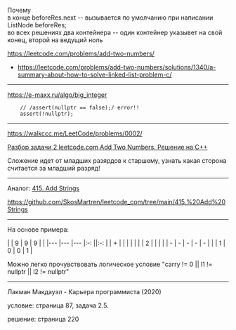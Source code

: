 

Почему  
в конце beforeRes.next -- вызывается по умолчанию при написании ListNode beforeRes;  
во всех решениях два контейнера -- один контейнер указывет на свой конец, второй на ведущий ноль   


https://leetcode.com/problems/add-two-numbers/

- https://leetcode.com/problems/add-two-numbers/solutions/1340/a-summary-about-how-to-solve-linked-list-problem-c/

________

https://e-maxx.ru/algo/big_integer

        // /assert(nullptr == false);/ error!!
        assert(!nullptr);
        
________

https://walkccc.me/LeetCode/problems/0002/

[Разбор задачи 2 leetcode.com Add Two Numbers. Решение на C++](https://www.youtube.com/watch?v=QflftNTHeeE)

Сложение идет от младших разярдов к старшему, узнать какая сторона считается за младший разряд!

________

Аналог: [415. Add Strings](https://leetcode.com/problems/add-strings/description/)

https://github.com/SkosMartren/leetcode_com/tree/main/415.%20Add%20Strings


________

На основе примера:

|   	| 9 	| 9 	| 9 	|   	|
|---	|---	|---	|:-:	||:-:	|
| + 	|   	|   	|   	|   	|
|   	| 2  	|   	|  	|   	|
| - 	| - 	| - 	| - 	| - 	|
|  	| 1 	| 0 	| 0 	|  1 	|

Можно легко прочувствовать логическое условие "carry != 0 || l1 != nullptr || l2 != nullptr"

____

Лакман Макдауэл - Карьера программиста (2020)

условие: страница 87, задача 2.5.

решение: страница 220

